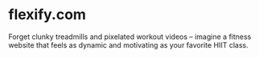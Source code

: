 # flexify.com
Forget clunky treadmills and pixelated workout videos – imagine a fitness website that feels as dynamic and motivating as your favorite HIIT class. 
